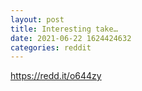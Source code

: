 ```yaml
--- 
layout: post 
title: Interesting take… 
date: 2021-06-22 1624424632 
categories: reddit 
--- 
```

https://redd.it/o644zy